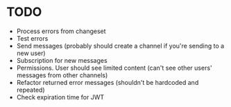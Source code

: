 # TODO

- Process errors from changeset
- Test errors
- Send messages (probably should create a channel if you're sending to a new user)
- Subscription for new messages
- Permissions. User should see limited content (can't see other users' messages from other channels)
- Refactor returned error messages (shouldn't be hardcoded and repeated)
- Check expiration time for JWT
